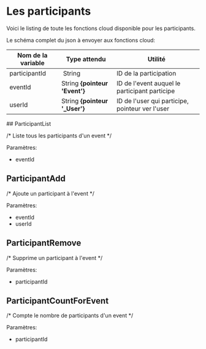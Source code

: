# Les participants

Voici le listing de toute les fonctions cloud disponible pour les participants.

Le schéma complet du json à envoyer aux fonctions cloud:

| Nom de la variable | Type attendu                 | Utilité|
| ------------------ | ---------------------------- | ------ |
 participantId | String | ID de la participation
 eventId | String **{pointeur 'Event'}** | ID de l'event auquel le participant participe
 userId | String **{pointeur '_User'}** | ID de l'user qui participe, pointeur ver l'user

## ParticipantList

/* Liste tous les participants d'un event */

Paramètres:

* eventId

## ParticipantAdd

/* Ajoute un participant à l'event */

Paramètres:

* eventId
* userId

## ParticipantRemove

/* Supprime un participant à l'event */

Paramètres:

* participantId

## ParticipantCountForEvent

/* Compte le nombre de participants d'un event */

Paramètres:

* participantId
